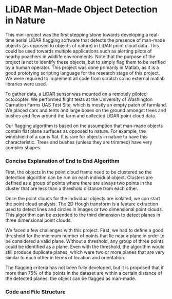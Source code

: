 # LiDAR Man-Made Object Detection in Nature
This mini-project was the first stepping stone towards developing a real-time aerial LiDAR flagging software that detects the presence of man-made objects (as opposed to objects of nature) in LiDAR point cloud data. This could be used towards multiple applications such as alerting pilots of nearby poachers in wildlife environments. Note that the purpose of the project is not to identify these objects, but to simply flag them to be verified by a human operator. This project was done primarily in Matlab, as it is a good prototying scripting language for the research stage of this project. We were required to implement all code from scratch so no external matlab libraries were used.

To gather data, a LiDAR sensor was mounted on a remotely piloted octocopter. We performed flight tests at the University of Washington Carnation Farms UAS Test Site, which is mostly an empty patch of farmland. We placed cars and tents and large boxes on the ground amongst trees and bushes and flew around the farm and collected LiDAR point cloud data.

Our flagging algorithm is based on the assumption that man-made objects contain flat plane surfaces as opposed to nature. For example, the windshield of a car is flat. It is rare for objects in nature to have this characteristic. Trees and bushes (unless they are trimmed) have very complex shapes. 

### Concise Explanation of End to End Algorithm 

First, the objects in the point cloud frame need to be clustered so the detection algorithm can be run on each individual object. Clusters are defined as a group of points where there are always two points in the cluster that are less than a threshold distance from each other. 

Once the point clouds for the individual objects are isolated, we can start the point cloud analysis. The 2D Hough transform is a feature extraction used to detect lines and circles in images or two dimensional point clouds. This algorithm can be extended to the third dimension to detect planes in three dimensional point clouds. 

We faced a few challenges with this project. First, we had to define a good threshold for the minimum number of points that lie near a plane in order to be considered a valid plane. Without a threshold, any group of three points could be identified as a plane. Even with the threshold, the algorithm would still produce duplicate planes, which were two or more planes that are very similar to each other in terms of location and orientation. 

The flagging criteria has not been fully developed, but it is proposed that if more than 75% of the points in the dataset are within a certain distance of the detected planes, the object can be flagged as man-made.


### Code and File Structure



